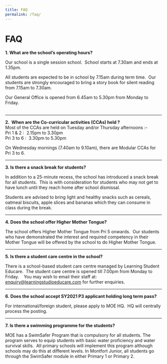 ```yaml
---
title: FAQ
permalink: /faq/
---
```

# **FAQ**

**1\. What are the school’s operating hours?**    
  
Our school is a single session school.  School starts at 7.30am and ends at 1.35pm.    
  
All students are expected to be in school by 7.15am during term time.  Our students are strongly encouraged to bring a story book for silent reading from 7.15am to 7.30am.     
  
Our General Office is opened from 6.45am to 5.30pm from Monday to Friday.    
     

* * *

  
**2.  When are the Co-curricular activities (CCAs) held ?**      
Most of the CCAs are held on Tuesday and/or Thursday afternoons :-    
Pri 1 & 2 :  2.15pm to 3.30pm  
Pri 3 to 6 :  3.30pm to 5.30pm    
  
On Wednesday mornings (7.40am to 9.10am), there are Modular CCAs for Pri 3 to 6.     
  

* * *

  
**3\. Is there a snack break for students?**    
  
In addition to a 25-minute recess, the school has introduced a snack break for all students.  This is with consideration for students who may not get to have lunch until they reach home after school dismissal.    
  
Students are advised to bring light and healthy snacks such as cereals, oatmeal biscuits, apple slices and bananas which they can consume in class during the break.   
  

* * *

  
**4\. Does the school offer Higher Mother Tongue?**    
  
The school offers Higher Mother Tongue from Pri 5 onwards.  Our students who have demonstrated the interest and required competency in their Mother Tongue will be offered by the school to do Higher Mother Tongue.   
  

* * *

  
**5\. Is there a student care centre in the school?**   
  
There is a school-based student care centre managed by Learning Student Educare.  The student care centre is opened till 7.00pm from Monday to Friday.    You may wish to email their staff at: enquiry@learningstudioeducare.com for further enquiries.  
  

* * *

  
**6. Does the school accept SY2021 P3 applicant holding long term pass?**  

For international/foreign student, please apply to MOE HQ.  HQ will centrally process the posting.  
  

* * *

  
**7. Is there a swimming programme for the students?**  

MOE has a SwimSafer Program that is compulsory for all students. The program serves to equip students with basic water proficiency and water survival skills.  All primary schools will implement this program although schools may do this at different levels. In Montfort Junior, all students go through the SwimSafer module in either Primary 1 or Primary 2.